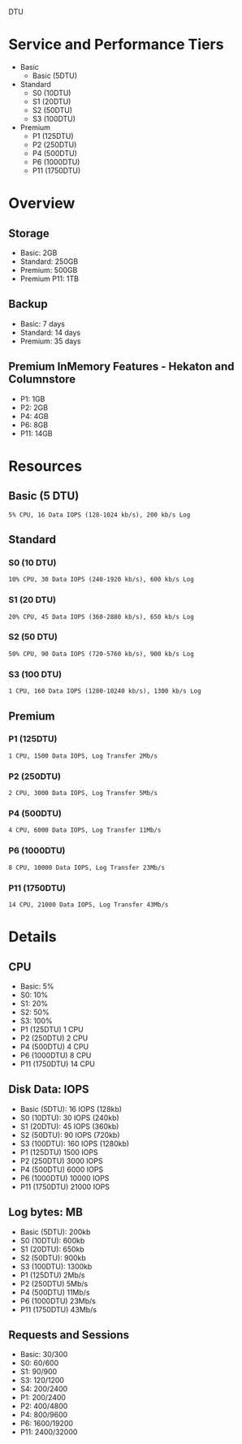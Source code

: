 DTU

# Service and Performance Tiers

* Basic
    * Basic (5DTU)
* Standard
    * S0 (10DTU)
    * S1 (20DTU)
    * S2 (50DTU)
    * S3 (100DTU)
* Premium
    * P1 (125DTU)
    * P2 (250DTU)
    * P4 (500DTU)
    * P6 (1000DTU)
    * P11 (1750DTU)


# Overview

## Storage

* Basic: 2GB
* Standard: 250GB
* Premium: 500GB
* Premium P11: 1TB


## Backup

* Basic: 7 days
* Standard: 14 days
* Premium: 35 days


## Premium InMemory Features - Hekaton and Columnstore

* P1: 1GB
* P2: 2GB
* P4: 4GB
* P6: 8GB
* P11: 14GB


# Resources

## Basic (5 DTU)

    5% CPU, 16 Data IOPS (128-1024 kb/s), 200 kb/s Log

## Standard
 
### S0 (10 DTU)

    10% CPU, 30 Data IOPS (240-1920 kb/s), 600 kb/s Log

### S1 (20 DTU)

    20% CPU, 45 Data IOPS (360-2880 kb/s), 650 kb/s Log

### S2 (50 DTU)

    50% CPU, 90 Data IOPS (720-5760 kb/s), 900 kb/s Log

### S3 (100 DTU)

    1 CPU, 160 Data IOPS (1280-10240 kb/s), 1300 kb/s Log

## Premium

### P1 (125DTU)

    1 CPU, 1500 Data IOPS, Log Transfer 2Mb/s

### P2 (250DTU) 

    2 CPU, 3000 Data IOPS, Log Transfer 5Mb/s
    
### P4 (500DTU) 

    4 CPU, 6000 Data IOPS, Log Transfer 11Mb/s

### P6 (1000DTU) 

    8 CPU, 10000 Data IOPS, Log Transfer 23Mb/s

### P11 (1750DTU) 

    14 CPU, 21000 Data IOPS, Log Transfer 43Mb/s

# Details

## CPU

* Basic: 5%
* S0: 10%
* S1: 20%
* S2: 50%
* S3: 100%
* P1 (125DTU) 1 CPU
* P2 (250DTU) 2 CPU
* P4 (500DTU) 4 CPU
* P6 (1000DTU) 8 CPU
* P11 (1750DTU) 14 CPU


## Disk Data: IOPS

* Basic (5DTU): 16 IOPS (128kb)
* S0 (10DTU): 30 IOPS (240kb)
* S1 (20DTU): 45 IOPS (360kb)
* S2 (50DTU): 90 IOPS (720kb)
* S3 (100DTU): 160 IOPS (1280kb)
* P1 (125DTU) 1500 IOPS
* P2 (250DTU) 3000 IOPS
* P4 (500DTU) 6000 IOPS
* P6 (1000DTU) 10000 IOPS
* P11 (1750DTU) 21000 IOPS


## Log bytes: MB

* Basic (5DTU): 200kb
* S0 (10DTU): 600kb
* S1 (20DTU): 650kb
* S2 (50DTU): 900kb
* S3 (100DTU): 1300kb 
* P1 (125DTU) 2Mb/s
* P2 (250DTU) 5Mb/s
* P4 (500DTU) 11Mb/s
* P6 (1000DTU) 23Mb/s
* P11 (1750DTU) 43Mb/s


## Requests and Sessions

* Basic: 30/300
* S0: 60/600
* S1: 90/900
* S3: 120/1200
* S4: 200/2400
* P1: 200/2400
* P2: 400/4800
* P4: 800/9600
* P6: 1600/19200
* P11: 2400/32000

